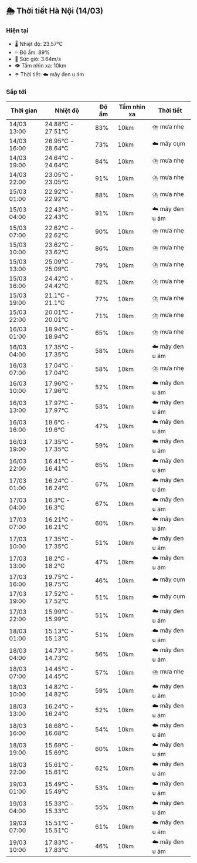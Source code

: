 ## 🌦️ Thời tiết Hà Nội (14/03)

### Hiện tại

- 🌡️ Nhiệt độ: 23.57℃
- 💦 Độ ẩm: 89%
- 💨 Sức gió: 3.64m/s
- 👁️ Tầm nhìn xa: 10km
- ☂️ Thời tiết: ☁️ mây đen u ám

### Sắp tới

| Thời gian | Nhiệt độ | Độ ẩm | Tầm nhìn xa | Thời tiết |
| --- | --- | --- | --- | --- |
| 14/03 13:00 | 24.88℃ - 27.51℃ | 83% | 10km | ⛈️ mưa nhẹ |
| 14/03 16:00 | 26.95℃ - 28.64℃ | 73% | 10km | ☁️ mây cụm |
| 14/03 19:00 | 24.64℃ - 24.64℃ | 84% | 10km | ⛈️ mưa nhẹ |
| 14/03 22:00 | 23.05℃ - 23.05℃ | 91% | 10km | ⛈️ mưa nhẹ |
| 15/03 01:00 | 22.92℃ - 22.92℃ | 88% | 10km | ⛈️ mưa nhẹ |
| 15/03 04:00 | 22.43℃ - 22.43℃ | 91% | 10km | ☁️ mây đen u ám |
| 15/03 07:00 | 22.62℃ - 22.62℃ | 90% | 10km | ⛈️ mưa nhẹ |
| 15/03 10:00 | 23.62℃ - 23.62℃ | 86% | 10km | ⛈️ mưa nhẹ |
| 15/03 13:00 | 25.09℃ - 25.09℃ | 79% | 10km | ⛈️ mưa nhẹ |
| 15/03 16:00 | 24.42℃ - 24.42℃ | 82% | 10km | ⛈️ mưa nhẹ |
| 15/03 19:00 | 21.1℃ - 21.1℃ | 77% | 10km | ⛈️ mưa nhẹ |
| 15/03 22:00 | 20.01℃ - 20.01℃ | 71% | 10km | ⛈️ mưa nhẹ |
| 16/03 01:00 | 18.94℃ - 18.94℃ | 65% | 10km | ⛈️ mưa nhẹ |
| 16/03 04:00 | 17.35℃ - 17.35℃ | 58% | 10km | ☁️ mây đen u ám |
| 16/03 07:00 | 17.04℃ - 17.04℃ | 58% | 10km | ⛈️ mưa nhẹ |
| 16/03 10:00 | 17.96℃ - 17.96℃ | 52% | 10km | ☁️ mây đen u ám |
| 16/03 13:00 | 17.97℃ - 17.97℃ | 53% | 10km | ☁️ mây đen u ám |
| 16/03 16:00 | 19.6℃ - 19.6℃ | 47% | 10km | ☁️ mây đen u ám |
| 16/03 19:00 | 17.35℃ - 17.35℃ | 59% | 10km | ☁️ mây đen u ám |
| 16/03 22:00 | 16.41℃ - 16.41℃ | 65% | 10km | ☁️ mây đen u ám |
| 17/03 01:00 | 16.24℃ - 16.24℃ | 67% | 10km | ☁️ mây đen u ám |
| 17/03 04:00 | 16.3℃ - 16.3℃ | 67% | 10km | ☁️ mây đen u ám |
| 17/03 07:00 | 16.21℃ - 16.21℃ | 60% | 10km | ☁️ mây đen u ám |
| 17/03 10:00 | 17.35℃ - 17.35℃ | 51% | 10km | ☁️ mây đen u ám |
| 17/03 13:00 | 18.2℃ - 18.2℃ | 47% | 10km | ☁️ mây đen u ám |
| 17/03 16:00 | 19.75℃ - 19.75℃ | 46% | 10km | ☁️ mây cụm |
| 17/03 19:00 | 17.52℃ - 17.52℃ | 51% | 10km | ☁️ mây cụm |
| 17/03 22:00 | 15.99℃ - 15.99℃ | 51% | 10km | ☁️ mây đen u ám |
| 18/03 01:00 | 15.13℃ - 15.13℃ | 51% | 10km | ☁️ mây đen u ám |
| 18/03 04:00 | 14.73℃ - 14.73℃ | 56% | 10km | ☁️ mây đen u ám |
| 18/03 07:00 | 14.45℃ - 14.45℃ | 57% | 10km | ⛈️ mưa nhẹ |
| 18/03 10:00 | 14.82℃ - 14.82℃ | 59% | 10km | ☁️ mây đen u ám |
| 18/03 13:00 | 16.24℃ - 16.24℃ | 52% | 10km | ☁️ mây đen u ám |
| 18/03 16:00 | 16.68℃ - 16.68℃ | 54% | 10km | ☁️ mây đen u ám |
| 18/03 19:00 | 15.69℃ - 15.69℃ | 60% | 10km | ☁️ mây đen u ám |
| 18/03 22:00 | 15.61℃ - 15.61℃ | 62% | 10km | ☁️ mây đen u ám |
| 19/03 01:00 | 15.49℃ - 15.49℃ | 53% | 10km | ☁️ mây đen u ám |
| 19/03 04:00 | 15.33℃ - 15.33℃ | 55% | 10km | ☁️ mây đen u ám |
| 19/03 07:00 | 15.51℃ - 15.51℃ | 61% | 10km | ☁️ mây đen u ám |
| 19/03 10:00 | 17.83℃ - 17.83℃ | 46% | 10km | ☁️ mây đen u ám |
